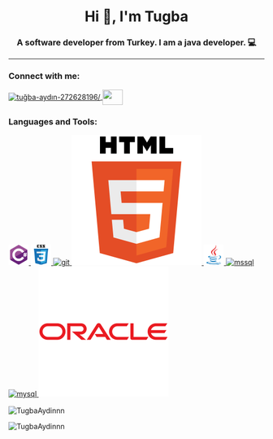 
<h1 align="center">Hi  👋, I'm Tugba </h1>
<h3 align="center">A software developer from Turkey. I am a java developer. 💻 </h3>

---


<h3 align="left">Connect with me:</h3>
<p align="left">
  <a href="https://linkedin.com/in/tuğba-aydın-272628196/" target = "boş">
    <img align = "center" src ="https://raw.githubusercontent.com/rahuldkjain/github-profile-readme-generator/master/src/images/icons/Social/linked-in-alt.svg"       alt = "tuğba-aydın-272628196/" height = "30" width = "40" />
  </a>
  <a href="https://www.leetcode.com/" target="blank">
    <img align="center" src="https://raw.githubusercontent.com/rahuldkjain/github-profile-readme-generator/master/src/images/icons/Social/leet-code.svg"         
     alt="" height="30" width="40" />
  </a>
</p>

<h3 align = "left"> Languages and Tools:</h3 >
<p align = "left"> 
  <a href = "https://www.w3schools.com/cs/" target = "_blank" rel = "noreferrer"> 
    <img src = "https://raw.githubusercontent.com/devicons/devicon/master/icons/csharp/csharp-original.svg" alt = "csharp" width = "40" height = "40"/> 
  </a> 
  
  <a href = "https://www. w3schools.com/css/" target = "_blank" rel = "noreferrer"> 
    <img src = "https://raw.githubusercontent.com/devicons/devicon/master/icons/css3/css3-original-wordmark.svg " alt = "css3" width = "40" height = "40"/> 
  </a> 
  <a href = "https://git-scm.com/" target = "_blank" rel = "noreferrer"> 
    <img src = "https://www.vectorlogo.zone/logos/git-scm/git-scm-icon.svg" alt = "git" width= "40" yükseklik = "40"/> 
  </a> 
    <a href = "https://www.w3.org/html/" target = "_blank" rel = "noreferrer"> 
      <img src = "https://raw.githubusercontent.com/devicons/devicon/master/icons/html5/html5-original-wordmark.svg" alt = "html5" genişlik = "40" yükseklik =            "40"/> 
    </a> 
    <a href ="https://www.java.com" target = "_blank" rel = "noreferrer"> 
      <img src = "https://raw.githubusercontent.com/devicons/devicon/master/icons/java/java-original.svg" alt = "java" width = "40" height = "40"/> 
    </a> 
    <a href = "https://www.microsoft.com/en-us/sql-server" target = "_blank " rel = "noreferrer"> 
      <img src = "https://www.svgrepo.com/show/303229/microsoft-sql-server-logo.svg" alt = "mssql" width = "40" height = "40 "/> 
    </a> 
    <a href = "https://www.mysql.com/" target = "_blank" rel = "noreferrer"> 
      <img src = "https://raw.githubusercontent.com/devicons /devicon/master/icons/mysql/mysql-original-wordmark.svg" alt = "mysql" width = "40" height = "40"/>        </a> 
      <a href = "https://www.oracle .com/" target = "_blank" rel = "noreferrer"> 
        <img src ="https://raw.githubusercontent.com/devicons/devicon/master/icons/oracle/oracle-original.svg" alt = "oracle" genişlik = "10" yükseklik = "10"/>
      </a> 
</p>

<p>
  <img align = "center" src = "https://github-readme-stats.vercel.app/api?username=TugbaAydinnn&show_icons=true&locale=en" alt = "TugbaAydinnn" />
</p>

<p>
  <img align = "left" src = "https://github-readme-stats.vercel.app/api/top-langs?username=TugbaAydinnn&show_icons=true&locale=en&layout=compact" alt = "TugbaAydinnn" /> 
</p>


